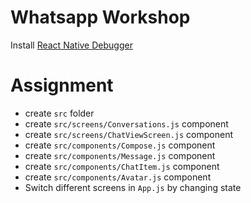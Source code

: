 # Whatsapp Workshop

Install [React Native Debugger](https://github.com/jhen0409/react-native-debugger)
# Assignment

- create `src` folder
- create `src/screens/Conversations.js` component
- create `src/screens/ChatViewScreen.js` component
- create `src/components/Compose.js` component
- create `src/components/Message.js` component
- create `src/components/ChatItem.js` component
- create `src/components/Avatar.js` component
- Switch different screens in `App.js` by changing state

